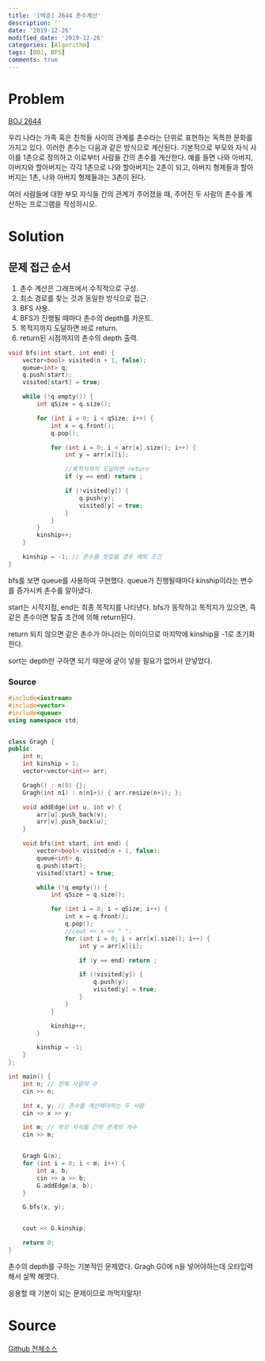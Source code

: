 ```yaml
---
title: '[백준] 2644 촌수계산'
description: ''
date: '2019-12-26'
modified_date: '2019-12-26'
categories: [Algorithm]
tags: [BOJ, BFS]
comments: true
---
```


# Problem

[BOJ 2644](https://www.acmicpc.net/problem/2644)

우리 나라는 가족 혹은 친척들 사이의 관계를 촌수라는 단위로 표현하는 독특한 문화를 가지고 있다. 이러한 촌수는 다음과 같은 방식으로 계산된다. 기본적으로 부모와 자식 사이를 1촌으로 정의하고 이로부터 사람들 간의 촌수를 계산한다. 예를 들면 나와 아버지, 아버지와 할아버지는 각각 1촌으로 나와 할아버지는 2촌이 되고, 아버지 형제들과 할아버지는 1촌, 나와 아버지 형제들과는 3촌이 된다.

여러 사람들에 대한 부모 자식들 간의 관계가 주어졌을 때, 주어진 두 사람의 촌수를 계산하는 프로그램을 작성하시오.

# Solution

## 문제 접근 순서

1. 촌수 계산은 그래프에서 수직적으로 구성.
2. 최소 경로를 찾는 것과 동일한 방식으로 접근.
3. BFS 사용.
4. BFS가 진행될 때마다 촌수의 depth를 카운트.
5. 목적지까지 도달하면 바로 return.
6. return된 시점까지의 촌수의 depth 출력.

```cpp
void bfs(int start, int end) {
	vector<bool> visited(n + 1, false);
	queue<int> q;
	q.push(start);
	visited[start] = true;

	while (!q.empty()) {
		int qSize = q.size();

		for (int i = 0; i < qSize; i++) {
			int x = q.front();
			q.pop();

			for (int i = 0; i < arr[x].size(); i++) {
				int y = arr[x][i];

				//목적지까지 도달하면 return
				if (y == end) return ;

				if (!visited[y]) {
					q.push(y);
					visited[y] = true;
				}
			}
		}
		kinship++;
	}

	kinship = -1; // 촌수를 못찾을 경우 예외 조건
}
```

bfs를 보면 queue를 사용하여 구현했다. queue가 진행될때마다 kinship이라는 변수를 증가시켜 촌수를 알아냈다.

start는 시작지점, end는 최종 목적지를 나타낸다.
bfs가 동작하고 목적지가 있으면, 즉 같은 촌수이면 탈출 조건에 의해 return된다.

return 되지 않으면 같은 촌수가 아니라는 의미이므로 마지막에 kinship을 -1로 초기화한다.

sort는 depth만 구하면 되기 때문에 굳이 넣을 필요가 없어서 안넣었다.

### Source

```cpp
#include<iostream>
#include<vector>
#include<queue>
using namespace std;


class Gragh {
public:
	int n;
	int kinship = 1;
	vector<vector<int>> arr;

	Gragh() : n(0) {};
	Gragh(int n1) : n(n1+1) { arr.resize(n+1); };

	void addEdge(int u, int v) {
		arr[u].push_back(v);
		arr[v].push_back(u);
	}

	void bfs(int start, int end) {
		vector<bool> visited(n + 1, false);
		queue<int> q;
		q.push(start);
		visited[start] = true;

		while (!q.empty()) {
			int qSize = q.size();

			for (int i = 0; i < qSize; i++) {
				int x = q.front();
				q.pop();
				//cout << x << " ";
				for (int i = 0; i < arr[x].size(); i++) {
					int y = arr[x][i];

					if (y == end) return ;

					if (!visited[y]) {
						q.push(y);
						visited[y] = true;
					}
				}
			}

			kinship++;
		}

		kinship = -1;
	}
};

int main() {
	int n; // 전체 사람의 수
	cin >> n;

	int x, y; // 촌수를 계산해야하는 두 사람
	cin >> x >> y;

	int m; // 부모 자식들 간의 관계의 개수
	cin >> m;


	Gragh G(n);
	for (int i = 0; i < m; i++) {
		int a, b;
		cin >> a >> b;
		G.addEdge(a, b);
	}

	G.bfs(x, y);


	cout << G.kinship;

	return 0;
}
```

촌수의 depth를 구하는 기본적인 문제였다. Gragh G()에 n을 넣어야하는데 오타입력해서 살짝 해맷다.

응용할 때 기본이 되는 문제이므로 까먹지말자!

# Source

[Github 전체소스](https://github.com/MinByeongChan/myMBC/tree/master/Codetest/baekjoon/2644_Kinship.cpp)
